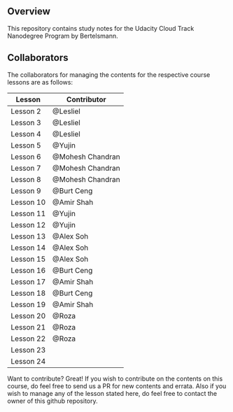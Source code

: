 ## Overview

This repository contains study notes for the Udacity Cloud Track Nanodegree Program by Bertelsmann.   

## Collaborators

The collaborators for managing the contents for the respective course lessons are as follows:

| Lesson | Contributor |
| ------ | ------ |
| Lesson 2 | @Lesliel |
| Lesson 3 | @Lesliel |
| Lesson 4 | @Lesliel |
| Lesson 5 | @Yujin |
| Lesson 6 | @Mohesh Chandran |
| Lesson 7 | @Mohesh Chandran |
| Lesson 8 | @Mohesh Chandran |
| Lesson 9 | @Burt Ceng |
| Lesson 10 | @Amir Shah |
| Lesson 11 | @Yujin  |
| Lesson 12 | @Yujin |
| Lesson 13 | @Alex Soh |
| Lesson 14 | @Alex Soh |
| Lesson 15 | @Alex Soh |
| Lesson 16 | @Burt Ceng |
| Lesson 17 | @Amir Shah |
| Lesson 18 | @Burt Ceng |
| Lesson 19 | @Amir Shah |
| Lesson 20 | @Roza |
| Lesson 21 | @Roza |
| Lesson 22 | @Roza |
| Lesson 23 |  |
| Lesson 24 |  |

Want to contribute? Great!
If you wish to contribute on the contents on this course, do feel free to send us a PR for new contents and errata. Also if you wish to manage any of the lesson stated here, do feel free to contact the owner of this github repository.